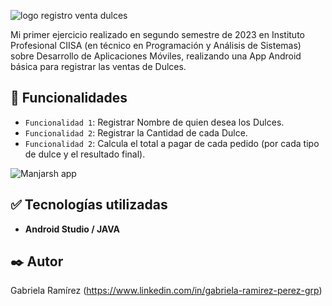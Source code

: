 ![logo registro venta dulces](https://github.com/ramirezgabrielap/CIISA-AplicacionesMoviles-RegistroVentaDulces/assets/100728813/4b167ca6-d9d6-4cfc-9774-e3e854e24f92)


Mi primer ejercicio realizado en segundo semestre de 2023 en Instituto Profesional CIISA (en técnico en Programación y Análisis de Sistemas) sobre Desarrollo de Aplicaciones Móviles, 
realizando una App Android básica para registrar las ventas de Dulces.


## :hammer: Funcionalidades

- `Funcionalidad 1`: Registrar Nombre de quien desea los Dulces.
- `Funcionalidad 2`: Registrar la Cantidad de cada Dulce.
- `Funcionalidad 2`: Calcula el total a pagar de cada pedido (por cada tipo de dulce y el resultado final).

![Manjarsh app](https://github.com/ramirezgabrielap/CIISA-AplicacionesMoviles-RegistroVentaDulces/assets/100728813/08428cb0-d215-493b-a42e-32c408de19ca)


## :white_check_mark: Tecnologías utilizadas

* **Android Studio / JAVA** 


## ✒️ Autor
Gabriela Ramírez
(https://www.linkedin.com/in/gabriela-ramirez-perez-grp)
